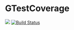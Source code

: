 # GTestCoverage
[![](https://sonarcloud.io/api/project_badges/measure?project=GTestCoverage&metric=alert_status)](https://sonarcloud.io/dashboard?id=GTestCoverage)
[![Build Status](https://travis-ci.org/davidvanlaatum/gtestcoverage.svg?branch=master)](https://travis-ci.org/davidvanlaatum/gtestcoverage)

